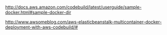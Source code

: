 


http://docs.aws.amazon.com/codebuild/latest/userguide/sample-docker.html#sample-docker-dir

http://www.awsomeblog.com/aws-elasticbeanstalk-multicontainer-docker-deployment-with-aws-codebuild/#
